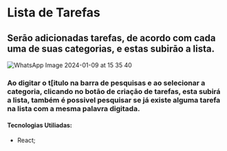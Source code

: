 # Lista de Tarefas
## Serāo adicionadas tarefas, de acordo com cada uma de suas categorias, e estas subirāo a lista.


![WhatsApp Image 2024-01-09 at 15 35 40](https://github.com/janaassis/listadetarefas/assets/89691315/c01faee7-9333-4e52-9d34-0a476b87066d)

### Ao digitar o t[itulo na barra de pesquisas e ao selecionar a categoria, clicando no botāo de criaçāo de tarefas, esta subirá a lista, também é possivel pesquisar se já existe alguma tarefa na lista com a mesma palavra digitada.

#### Tecnologias Utiliadas:
- React;
